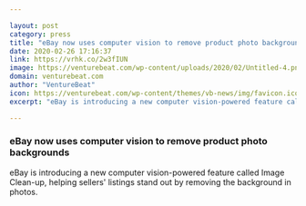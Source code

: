 ```yaml
---

layout: post
category: press
title: "eBay now uses computer vision to remove product photo backgrounds"
date: 2020-02-26 17:16:37
link: https://vrhk.co/2w3fIUN
image: https://venturebeat.com/wp-content/uploads/2020/02/Untitled-4.png?w=1200&strip=all
domain: venturebeat.com
author: "VentureBeat"
icon: https://venturebeat.com/wp-content/themes/vb-news/img/favicon.ico
excerpt: "eBay is introducing a new computer vision-powered feature called Image Clean-up, helping sellers' listings stand out by removing the background in photos."

---
```


### eBay now uses computer vision to remove product photo backgrounds

eBay is introducing a new computer vision-powered feature called Image Clean-up, helping sellers' listings stand out by removing the background in photos.